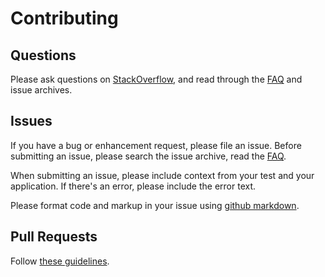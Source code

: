 Contributing
============

Questions
---------

Please ask questions on [StackOverflow](http://stackoverflow.com/questions/tagged/protractor),
and read through the [FAQ](https://github.com/angular/protractor/blob/master/docs/faq.md)
and issue archives.


Issues
------

If you have a bug or enhancement request, please file an issue.
Before submitting an issue, please search the issue archive, read the
[FAQ](https://github.com/angular/protractor/blob/master/docs/faq.md).

When submitting an issue, please include context from your test and
your application. If there's an error, please include the error text.

Please format code and markup in your issue using [github markdown](https://help.github.com/articles/github-flavored-markdown).


Pull Requests
-------------

Follow [these guidelines](https://github.com/angular/protractor/blob/master/docs/contributing.md).
